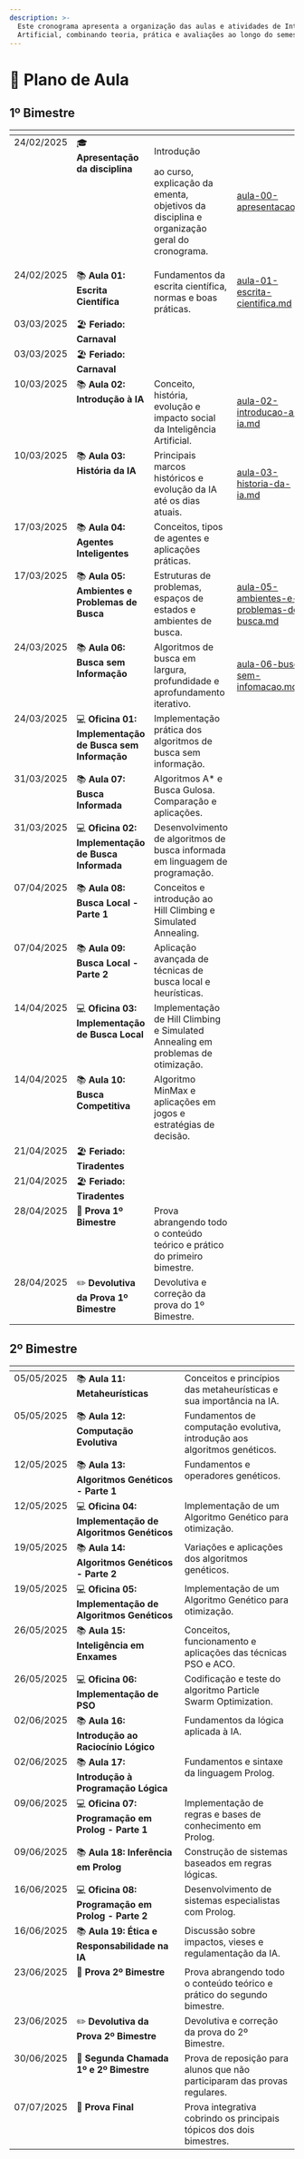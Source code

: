 ```yaml
---
description: >-
  Este cronograma apresenta a organização das aulas e atividades de Inteligência
  Artificial, combinando teoria, prática e avaliações ao longo do semestre.
---
```


# 📆 Plano de Aula

## 1º Bimestre

<table data-card-size="large" data-view="cards" data-full-width="false"><thead><tr><th valign="top"></th><th valign="top"></th><th valign="top"></th><th data-hidden data-card-target data-type="content-ref"></th></tr></thead><tbody><tr><td valign="top">24/02/2025</td><td valign="top"><span data-gb-custom-inline data-tag="emoji" data-code="1f393">🎓</span> <strong>Apresentação da disciplina</strong></td><td valign="top"><p>Introdução </p><p>ao curso, explicação da ementa, objetivos da disciplina e organização geral do cronograma.</p></td><td><a href="../02-notas-de-aula/aula-00-apresentacao.md">aula-00-apresentacao.md</a></td></tr><tr><td valign="top">24/02/2025</td><td valign="top"><span data-gb-custom-inline data-tag="emoji" data-code="1f4da">📚</span> <strong>Aula 01: Escrita Científica</strong></td><td valign="top">Fundamentos da escrita científica, normas e boas práticas.</td><td><a href="../02-notas-de-aula/aula-01-escrita-cientifica.md">aula-01-escrita-cientifica.md</a></td></tr><tr><td valign="top">03/03/2025</td><td valign="top"><span data-gb-custom-inline data-tag="emoji" data-code="1f3d6">🏖️</span> <strong>Feriado: Carnaval</strong></td><td valign="top"><br></td><td></td></tr><tr><td valign="top">03/03/2025</td><td valign="top"><span data-gb-custom-inline data-tag="emoji" data-code="1f3d6">🏖️</span> <strong>Feriado: Carnaval</strong></td><td valign="top"><br></td><td></td></tr><tr><td valign="top">10/03/2025</td><td valign="top"><span data-gb-custom-inline data-tag="emoji" data-code="1f4da">📚</span> <strong>Aula 02: Introdução à IA</strong></td><td valign="top">Conceito, história, evolução e impacto social da Inteligência Artificial.</td><td><a href="../02-notas-de-aula/aula-02-introducao-a-ia.md">aula-02-introducao-a-ia.md</a></td></tr><tr><td valign="top">10/03/2025</td><td valign="top"><span data-gb-custom-inline data-tag="emoji" data-code="1f4da">📚</span> <strong>Aula 03: História da IA</strong></td><td valign="top">Principais marcos históricos e evolução da IA até os dias atuais.</td><td><a href="../02-notas-de-aula/aula-03-historia-da-ia.md">aula-03-historia-da-ia.md</a></td></tr><tr><td valign="top">17/03/2025</td><td valign="top"><span data-gb-custom-inline data-tag="emoji" data-code="1f4da">📚</span> <strong>Aula 04: Agentes Inteligentes</strong></td><td valign="top">Conceitos, tipos de agentes e aplicações práticas.</td><td></td></tr><tr><td valign="top">17/03/2025</td><td valign="top"><span data-gb-custom-inline data-tag="emoji" data-code="1f4da">📚</span> <strong>Aula 05: Ambientes e Problemas de Busca</strong></td><td valign="top">Estruturas de problemas, espaços de estados e ambientes de busca.</td><td><a href="../02-notas-de-aula/aula-05-ambientes-e-problemas-de-busca.md">aula-05-ambientes-e-problemas-de-busca.md</a></td></tr><tr><td valign="top">24/03/2025</td><td valign="top"><span data-gb-custom-inline data-tag="emoji" data-code="1f4da">📚</span> <strong>Aula 06: Busca sem Informação</strong></td><td valign="top">Algoritmos de busca em largura, profundidade e aprofundamento iterativo.</td><td><a href="../02-notas-de-aula/aula-06-busca-sem-infomacao.md">aula-06-busca-sem-infomacao.md</a></td></tr><tr><td valign="top">24/03/2025</td><td valign="top"><span data-gb-custom-inline data-tag="emoji" data-code="1f4bb">💻</span> <strong>Oficina 01: Implementação de Busca sem Informação</strong></td><td valign="top">Implementação prática dos algoritmos de busca sem informação.</td><td></td></tr><tr><td valign="top">31/03/2025</td><td valign="top"><span data-gb-custom-inline data-tag="emoji" data-code="1f4da">📚</span> <strong>Aula 07: Busca Informada</strong></td><td valign="top">Algoritmos A* e Busca Gulosa. Comparação e aplicações.</td><td></td></tr><tr><td valign="top">31/03/2025</td><td valign="top"><span data-gb-custom-inline data-tag="emoji" data-code="1f4bb">💻</span> <strong>Oficina 02: Implementação de Busca Informada</strong></td><td valign="top">Desenvolvimento de algoritmos de busca informada em linguagem de programação.</td><td></td></tr><tr><td valign="top">07/04/2025</td><td valign="top"><span data-gb-custom-inline data-tag="emoji" data-code="1f4da">📚</span> <strong>Aula 08: Busca Local - Parte 1</strong></td><td valign="top">Conceitos e introdução ao Hill Climbing e Simulated Annealing.</td><td></td></tr><tr><td valign="top">07/04/2025</td><td valign="top"><span data-gb-custom-inline data-tag="emoji" data-code="1f4da">📚</span> <strong>Aula 09: Busca Local - Parte 2</strong></td><td valign="top">Aplicação avançada de técnicas de busca local e heurísticas.</td><td></td></tr><tr><td valign="top">14/04/2025</td><td valign="top"><span data-gb-custom-inline data-tag="emoji" data-code="1f4bb">💻</span> <strong>Oficina 03: Implementação de Busca Local</strong></td><td valign="top">Implementação de Hill Climbing e Simulated Annealing em problemas de otimização.</td><td></td></tr><tr><td valign="top">14/04/2025</td><td valign="top"><span data-gb-custom-inline data-tag="emoji" data-code="1f4da">📚</span> <strong>Aula 10: Busca Competitiva</strong></td><td valign="top">Algoritmo MinMax e aplicações em jogos e estratégias de decisão.</td><td></td></tr><tr><td valign="top">21/04/2025</td><td valign="top"><span data-gb-custom-inline data-tag="emoji" data-code="1f3d6">🏖️</span> <strong>Feriado: Tiradentes</strong></td><td valign="top"><br></td><td></td></tr><tr><td valign="top">21/04/2025</td><td valign="top"><span data-gb-custom-inline data-tag="emoji" data-code="1f3d6">🏖️</span> <strong>Feriado: Tiradentes</strong></td><td valign="top"><br></td><td></td></tr><tr><td valign="top">28/04/2025</td><td valign="top"><span data-gb-custom-inline data-tag="emoji" data-code="1f4dd">📝</span> <strong>Prova 1º Bimestre</strong></td><td valign="top">Prova abrangendo todo o conteúdo teórico e prático do primeiro bimestre.</td><td></td></tr><tr><td valign="top">28/04/2025</td><td valign="top"><span data-gb-custom-inline data-tag="emoji" data-code="270f">✏️</span> <strong>Devolutiva da Prova 1º Bimestre</strong></td><td valign="top">Devolutiva e correção da prova do 1º Bimestre.</td><td></td></tr></tbody></table>

## 2º Bimestre

<table data-card-size="large" data-view="cards"><thead><tr><th valign="top"></th><th valign="top"></th><th valign="top"></th></tr></thead><tbody><tr><td valign="top">05/05/2025</td><td valign="top"><span data-gb-custom-inline data-tag="emoji" data-code="1f4da">📚</span> <strong>Aula 11: Metaheurísticas</strong></td><td valign="top">Conceitos e princípios das metaheurísticas e sua importância na IA.</td></tr><tr><td valign="top">05/05/2025</td><td valign="top"><span data-gb-custom-inline data-tag="emoji" data-code="1f4da">📚</span> <strong>Aula 12: Computação Evolutiva</strong></td><td valign="top">Fundamentos de computação evolutiva, introdução aos algoritmos genéticos.</td></tr><tr><td valign="top">12/05/2025</td><td valign="top"><span data-gb-custom-inline data-tag="emoji" data-code="1f4da">📚</span> <strong>Aula 13: Algoritmos Genéticos - Parte 1</strong></td><td valign="top">Fundamentos e operadores genéticos.</td></tr><tr><td valign="top">12/05/2025</td><td valign="top"><span data-gb-custom-inline data-tag="emoji" data-code="1f4bb">💻</span> <strong>Oficina 04: Implementação de Algoritmos Genéticos</strong></td><td valign="top">Implementação de um Algoritmo Genético para otimização.</td></tr><tr><td valign="top">19/05/2025</td><td valign="top"><span data-gb-custom-inline data-tag="emoji" data-code="1f4da">📚</span> <strong>Aula 14: Algoritmos Genéticos - Parte 2</strong></td><td valign="top">Variações e aplicações dos algoritmos genéticos.</td></tr><tr><td valign="top">19/05/2025</td><td valign="top"><span data-gb-custom-inline data-tag="emoji" data-code="1f4bb">💻</span> <strong>Oficina 05: Implementação de Algoritmos Genéticos</strong></td><td valign="top">Implementação de um Algoritmo Genético para otimização.</td></tr><tr><td valign="top">26/05/2025</td><td valign="top"><span data-gb-custom-inline data-tag="emoji" data-code="1f4da">📚</span> <strong>Aula 15: Inteligência em Enxames</strong></td><td valign="top">Conceitos, funcionamento e aplicações das técnicas PSO e ACO.</td></tr><tr><td valign="top">26/05/2025</td><td valign="top"><span data-gb-custom-inline data-tag="emoji" data-code="1f4bb">💻</span> <strong>Oficina 06: Implementação de PSO</strong></td><td valign="top">Codificação e teste do algoritmo Particle Swarm Optimization.</td></tr><tr><td valign="top">02/06/2025</td><td valign="top"><span data-gb-custom-inline data-tag="emoji" data-code="1f4da">📚</span> <strong>Aula 16: Introdução ao Raciocínio Lógico</strong></td><td valign="top">Fundamentos da lógica aplicada à IA.</td></tr><tr><td valign="top">02/06/2025</td><td valign="top"><span data-gb-custom-inline data-tag="emoji" data-code="1f4da">📚</span> <strong>Aula 17: Introdução à Programação Lógica</strong></td><td valign="top">Fundamentos e sintaxe da linguagem Prolog.</td></tr><tr><td valign="top">09/06/2025</td><td valign="top"><span data-gb-custom-inline data-tag="emoji" data-code="1f4bb">💻</span> <strong>Oficina 07: Programação em Prolog - Parte 1</strong></td><td valign="top">Implementação de regras e bases de conhecimento em Prolog.</td></tr><tr><td valign="top">09/06/2025</td><td valign="top"><span data-gb-custom-inline data-tag="emoji" data-code="1f4da">📚</span> <strong>Aula 18: Inferência em Prolog</strong></td><td valign="top">Construção de sistemas baseados em regras lógicas.</td></tr><tr><td valign="top">16/06/2025</td><td valign="top"><span data-gb-custom-inline data-tag="emoji" data-code="1f4bb">💻</span> <strong>Oficina 08: Programação em Prolog - Parte 2</strong></td><td valign="top">Desenvolvimento de sistemas especialistas com Prolog.</td></tr><tr><td valign="top">16/06/2025</td><td valign="top"><span data-gb-custom-inline data-tag="emoji" data-code="1f4da">📚</span> <strong>Aula 19: Ética e Responsabilidade na IA</strong></td><td valign="top">Discussão sobre impactos, vieses e regulamentação da IA.</td></tr><tr><td valign="top">23/06/2025</td><td valign="top"><span data-gb-custom-inline data-tag="emoji" data-code="1f4dd">📝</span> <strong>Prova 2º Bimestre</strong></td><td valign="top">Prova abrangendo todo o conteúdo teórico e prático do segundo bimestre.</td></tr><tr><td valign="top">23/06/2025</td><td valign="top"><span data-gb-custom-inline data-tag="emoji" data-code="270f">✏️</span> <strong>Devolutiva da Prova 2º Bimestre</strong></td><td valign="top">Devolutiva e correção da prova do 2º Bimestre.</td></tr><tr><td valign="top">30/06/2025</td><td valign="top"><span data-gb-custom-inline data-tag="emoji" data-code="1f4dd">📝</span> <strong>Segunda Chamada 1º e 2º Bimestre</strong></td><td valign="top">Prova de reposição para alunos que não participaram das provas regulares.</td></tr><tr><td valign="top">07/07/2025</td><td valign="top"><span data-gb-custom-inline data-tag="emoji" data-code="1f4dd">📝</span> <strong>Prova Final</strong></td><td valign="top">Prova integrativa cobrindo os principais tópicos dos dois bimestres.</td></tr></tbody></table>
